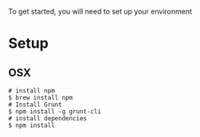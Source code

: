 To get started, you will need to set up your environment

# Setup
## OSX

```
# install npm
$ brew install npm
# Install Grunt
$ npm install -g grunt-cli
# install dependencies
$ npm install
```
